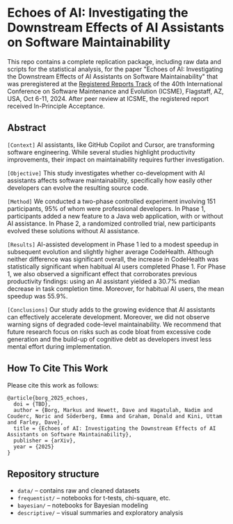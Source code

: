 # Echoes of AI: Investigating the Downstream Effects of AI Assistants on Software Maintainability

This repo contains a complete replication package, including raw data and scripts for the statistical analysis, for the paper "Echoes of AI: Investigating the Downstream Effects of AI Assistants on Software Maintainability" that was preregistered at the [Registered Reports Track](https://conf.researchr.org/track/icsme-2024/icsme-2024-registered-reports-track) of the 40th International Conference on Software Maintenance and Evolution (ICSME), Flagstaff, AZ, USA, Oct 6-11, 2024. After peer review at ICSME, the registered report received In-Principle Acceptance.

## Abstract
`[Context]` AI assistants, like GitHub Copilot and Cursor, are transforming software engineering. While several studies highlight productivity improvements, their impact on maintainability requires further investigation. 

`[Objective]` This study investigates whether co-development with AI assistants affects software maintainability, specifically how easily other developers can evolve the resulting source code. 

`[Method]` We conducted a two-phase controlled experiment involving 151 participants, 95% of whom were professional developers. In Phase 1, participants added a new feature to a Java web application, with or without AI assistance. In Phase 2, a randomized controlled trial, new participants evolved these solutions without AI assistance. 

`[Results]` AI-assisted development in Phase 1 led to a modest speedup in subsequent evolution and slightly higher average CodeHealth. Although neither difference was significant overall, the increase in CodeHealth was statistically significant when habitual AI users completed Phase 1. For Phase 1, we also observed a significant effect that corroborates previous productivity findings: using an AI assistant yielded a 30.7% median decrease in task completion time. Moreover, for habitual AI users, the mean speedup was 55.9%. 

`[Conclusions]` Our study adds to the growing evidence that AI assistants can effectively accelerate development. Moreover, we did not observe warning signs of degraded code-level maintainability. We recommend that future research focus on risks such as code bloat from excessive code generation and the build-up of cognitive debt as developers invest less mental effort during implementation.

## How To Cite This Work
Please cite this work as follows:

```
@article{borg_2025_echoes,
  doi = {TBD},
  author = {Borg, Markus and Hewett, Dave and Hagatulah, Nadim and Couderc, Noric and Söderberg, Emma and Graham, Donald and Kini, Uttam and Farley, Dave},  
  title = {Echoes of AI: Investigating the Downstream Effects of AI Assistants on Software Maintainability},
  publisher = {arXiv},
  year = {2025}
}
```

## Repository structure

- `data/` – contains raw and cleaned datasets
- `frequentist/` – notebooks for t-tests, chi-square, etc.
- `bayesian/` – notebooks for Bayesian modeling
- `descriptive/` – visual summaries and exploratory analysis
